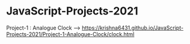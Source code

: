 # JavaScript-Projects-2021
Project-1 : Analogue Clock --> https://krishna6431.github.io/JavaScript-Projects-2021/Project-1-Analogue-Clock/clock.html
